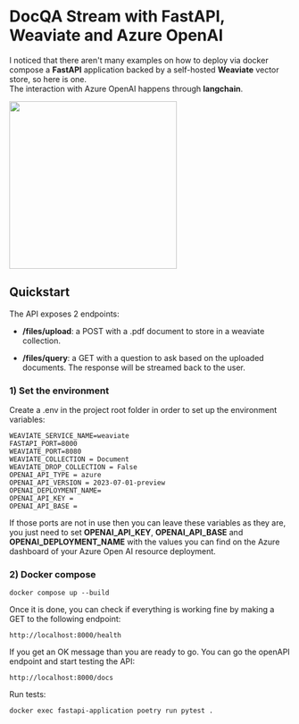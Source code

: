 # DocQA Stream with FastAPI, Weaviate and Azure OpenAI

I noticed that there aren't many examples on how to deploy via docker compose
a **FastAPI** application backed by a self-hosted **Weaviate** vector store, so here is one.  
The interaction with Azure OpenAI happens through **langchain**.

<img src="https://drive.google.com/uc?export=view&id=1i152Lw1hOJDRKYW5Cb2c7oLqYqlBrQ1_" width="300">

## Quickstart

The API exposes 2 endpoints:

- **/files/upload**: a POST with a .pdf document to store in a weaviate
  collection.

- **/files/query**: a GET with a question to ask based on the uploaded
  documents. The response will be streamed back to the user.

### 1) Set the environment

Create a .env in the project root folder in order to set up the environment variables:

```text
WEAVIATE_SERVICE_NAME=weaviate
FASTAPI_PORT=8000
WEAVIATE_PORT=8080
WEAVIATE_COLLECTION = Document
WEAVIATE_DROP_COLLECTION = False
OPENAI_API_TYPE = azure
OPENAI_API_VERSION = 2023-07-01-preview
OPENAI_DEPLOYMENT_NAME=
OPENAI_API_KEY = 
OPENAI_API_BASE = 
```

If those ports are not in use then you can leave these variables as
they are, you just need to set **OPENAI_API_KEY**, **OPENAI_API_BASE** and
**OPENAI_DEPLOYMENT_NAME** with the values you can find on the Azure dashboard of your
Azure Open AI resource deployment.

### 2) Docker compose

```shell
docker compose up --build
```

Once it is done, you can check if everything is working fine by
making a GET to the following endpoint:

```text
http://localhost:8000/health
```

If you get an OK message than you are ready to go. You can go the openAPI
endpoint and start testing the API:

```text
http://localhost:8000/docs
```

Run tests:

```shell
docker exec fastapi-application poetry run pytest .
```
